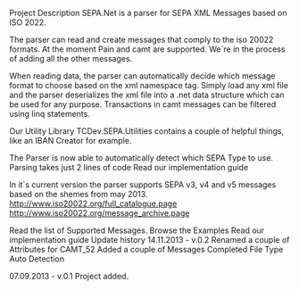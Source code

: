Project Description
SEPA.Net is a parser for SEPA XML Messages based on ISO 2022. 

The parser can read and create messages that comply to the iso 20022 formats. 
At the moment Pain and camt are supported. We´re in the process of adding all the other messages.

When reading data, the parser can automatically decide which message format to choose based on the xml namespace tag. Simply load any xml file and the parser deserializes the xml file into a .net data structure which can be used for any purpose. Transactions in camt messages can be filtered using linq statements. 

Our Utility Library TCDev.SEPA.Utilities contains a couple of helpful things, like an IBAN Creator for example. 

The Parser is now able to automatically detect which SEPA Type to use. 
Parsing takes just 2 lines of code Read our implementation guide

In it´s current version the parser supports SEPA v3, v4 and v5 messages based on the shemes from may 2013.
http://www.iso20022.org/full_catalogue.page
http://www.iso20022.org/message_archive.page 

Read the list of Supported Messages.
Browse the Examples
Read our implementation guide
Update history
14.11.2013 - v.0.2
Renamed a couple of Attributes for CAMT_52
Added a couple of Messages
Completed File Type Auto Detection

07.09.2013 - v.0.1
Project added.
